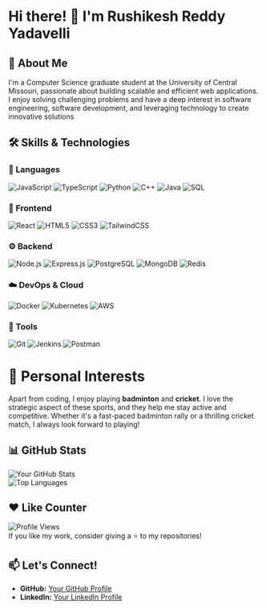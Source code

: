 # Hi there! 👋 I'm Rushikesh Reddy Yadavelli

## 🚀 About Me  
I'm a Computer Science graduate student at the University of Central Missouri, passionate about building scalable and efficient web applications. I enjoy solving challenging problems and have a deep interest in software engineering, software development, and leveraging technology to create innovative solutions
## 🛠️ Skills & Technologies  

### 📌 Languages  
![JavaScript](https://img.shields.io/badge/JavaScript-F7DF1E?style=for-the-badge&logo=javascript&logoColor=black)
![TypeScript](https://img.shields.io/badge/TypeScript-3178C6?style=for-the-badge&logo=typescript&logoColor=white)
![Python](https://img.shields.io/badge/Python-3776AB?style=for-the-badge&logo=python&logoColor=white)
![C++](https://img.shields.io/badge/C++-00599C?style=for-the-badge&logo=cplusplus&logoColor=white)
![Java](https://img.shields.io/badge/Java-ED8B00?style=for-the-badge&logo=openjdk&logoColor=white)
![SQL](https://img.shields.io/badge/SQL-4479A1?style=for-the-badge&logo=postgresql&logoColor=white)

### 🎨 Frontend  
![React](https://img.shields.io/badge/React-61DAFB?style=for-the-badge&logo=react&logoColor=black)
![HTML5](https://img.shields.io/badge/HTML5-E34F26?style=for-the-badge&logo=html5&logoColor=white)
![CSS3](https://img.shields.io/badge/CSS3-1572B6?style=for-the-badge&logo=css3&logoColor=white)
![TailwindCSS](https://img.shields.io/badge/TailwindCSS-38B2AC?style=for-the-badge&logo=tailwind-css&logoColor=white)

### ⚙️ Backend  
![Node.js](https://img.shields.io/badge/Node.js-339933?style=for-the-badge&logo=nodedotjs&logoColor=white)
![Express.js](https://img.shields.io/badge/Express.js-000000?style=for-the-badge&logo=express&logoColor=white)
![PostgreSQL](https://img.shields.io/badge/PostgreSQL-336791?style=for-the-badge&logo=postgresql&logoColor=white)
![MongoDB](https://img.shields.io/badge/MongoDB-47A248?style=for-the-badge&logo=mongodb&logoColor=white)
![Redis](https://img.shields.io/badge/Redis-DC382D?style=for-the-badge&logo=redis&logoColor=white)

### ☁️ DevOps & Cloud  
![Docker](https://img.shields.io/badge/Docker-2496ED?style=for-the-badge&logo=docker&logoColor=white)
![Kubernetes](https://img.shields.io/badge/Kubernetes-326CE5?style=for-the-badge&logo=kubernetes&logoColor=white)
![AWS](https://img.shields.io/badge/AWS-232F3E?style=for-the-badge&logo=amazonaws&logoColor=white)

### 🔧 Tools  
![Git](https://img.shields.io/badge/Git-F05032?style=for-the-badge&logo=git&logoColor=white)
![Jenkins](https://img.shields.io/badge/Jenkins-D24939?style=for-the-badge&logo=jenkins&logoColor=white)
![Postman](https://img.shields.io/badge/Postman-FF6C37?style=for-the-badge&logo=postman&logoColor=white)

# 🏏 Personal Interests  
Apart from coding, I enjoy playing **badminton** and **cricket**. I love the strategic aspect of these sports, and they help me stay active and competitive. Whether it's a fast-paced badminton rally or a thrilling cricket match, I always look forward to playing!  

## 📊 GitHub Stats  
![Your GitHub Stats](https://github-readme-stats.vercel.app/api?username=rushikeshreddyy&show_icons=true&theme=radical)  
![Top Languages](https://github-readme-stats.vercel.app/api/top-langs/?username=rushikeshreddyy&layout=compact&theme=radical)

## ❤️ Like Counter  
![Profile Views](https://komarev.com/ghpvc/?username=rushikeshreddyy&color=blue)  
If you like my work, consider giving a ⭐ to my repositories!

## 📫 Let's Connect!  
- **GitHub:** [Your GitHub Profile](https://github.com/rushikeshreddyy)  
- **LinkedIn:** [Your LinkedIn Profile](https://www.linkedin.com/in/y-rushikesh-reddy/)  
